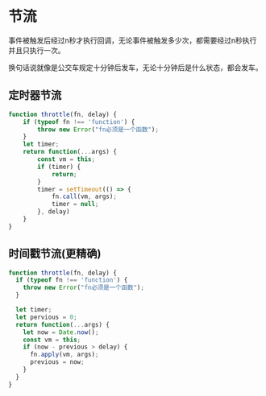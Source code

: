 # 节流

事件被触发后经过n秒才执行回调，无论事件被触发多少次，都需要经过n秒执行并且只执行一次。

换句话说就像是公交车规定十分钟后发车，无论十分钟后是什么状态，都会发车。

## 定时器节流

```js
function throttle(fn, delay) {
    if (typeof fn !== 'function') {
        throw new Error("fn必须是一个函数");
    }
    let timer;
    return function(...args) {
        const vm = this;
        if (timer) {
            return;
        }
        timer = setTimeout(() => {
            fn.call(vm, args);
            timer = null;
        }, delay)
    }
}
```

## 时间戳节流(更精确)

```js
function throttle(fn, delay) {
  if (typeof fn !== 'function') {
    throw new Error("fn必须是一个函数");
  }

  let timer;
  let pervious = 0;
  return function(...args) {
    let now = Date.now();
    const vm = this;
    if (now - previous > delay) {
      fn.apply(vm, args);
      previous = now;
    }
  }
}
```

